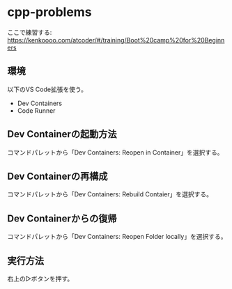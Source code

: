 # cpp-problems

ここで練習する:
https://kenkoooo.com/atcoder/#/training/Boot%20camp%20for%20Beginners

## 環境

以下のVS Code拡張を使う。

- Dev Containers
- Code Runner

## Dev Containerの起動方法

コマンドパレットから「Dev Containers: Reopen in Container」を選択する。

## Dev Containerの再構成

コマンドパレットから「Dev Containers: Rebuild Contaier」を選択する。

## Dev Containerからの復帰

コマンドパレットから「Dev Containers: Reopen Folder locally」を選択する。

## 実行方法

右上の▷ボタンを押す。
